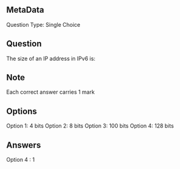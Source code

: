 ## MetaData
Question Type: Single Choice

## Question
The size of an IP address in IPv6 is:

## Note
Each correct answer carries 1 mark

## Options
Option 1: 4 bits
Option 2: 8 bits
Option 3: 100 bits
Option 4: 128 bits

## Answers
Option 4 : 1
